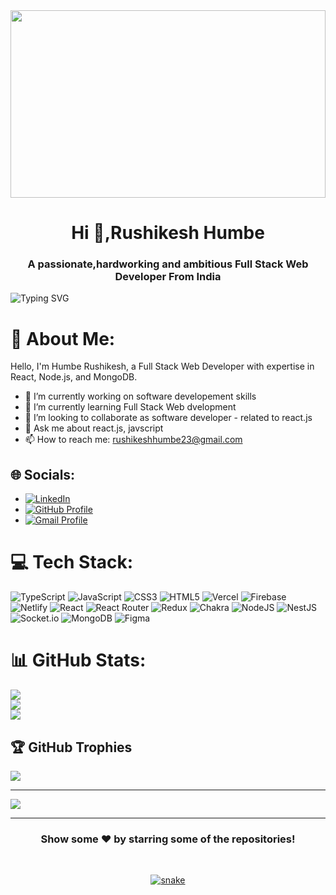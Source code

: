 <img  src="https://www.wingstechsolutions.com/wp-content/uploads/2022/03/full-stack-development.gif" height="300px" width="100%" align="center" />

<h1 align="center">Hi 👋,Rushikesh Humbe</h1>
<h3 align="center">A passionate,hardworking and ambitious Full Stack Web Developer From India</h3>


 ![Typing SVG](https://readme-typing-svg.herokuapp.com?font=comfortaa&color=b440e2&size=24&width=500&lines=Currently+Learning+Full-Stack+Web+Development;Open-Source+Developer;Nice+to+meet+you...)
 
 
# 💫 About Me: 
Hello, I'm  Humbe Rushikesh, a Full Stack Web Developer with expertise in React, Node.js, and MongoDB.
- 🔭 I’m currently working on software developement skills
- 🌱 I’m currently learning Full Stack Web dvelopment
- 👯 I’m looking to collaborate as software developer - related to react.js
- 💬 Ask me about react.js, javscript
- 📫 How to reach me:  rushikeshhumbe23@gmail.com 


## 🌐 Socials:
- [![LinkedIn](https://img.shields.io/badge/LinkedIn-%230077B5.svg?logo=linkedin&logoColor=white)](https://www.linkedin.com/in/rushikeshhumbe23) 
- [![GitHub Profile](https://img.shields.io/badge/github-%230077B5.svg?logo=github&logoColor=white)](https://github.com/rushikeshhumbe23)
-  [![Gmail Profile](https://img.shields.io/badge/github-%230077B5.svg?logo=gmail&logoColor=white)](rushikeshhumbe23@gmail.com)


# 💻 Tech Stack:
![TypeScript](https://img.shields.io/badge/typescript-%23007ACC.svg?style=for-the-badge&logo=typescript&logoColor=white) ![JavaScript](https://img.shields.io/badge/javascript-%23323330.svg?style=for-the-badge&logo=javascript&logoColor=%23F7DF1E) ![CSS3](https://img.shields.io/badge/css3-%231572B6.svg?style=for-the-badge&logo=css3&logoColor=white) ![HTML5](https://img.shields.io/badge/html5-%23E34F26.svg?style=for-the-badge&logo=html5&logoColor=white) ![Vercel](https://img.shields.io/badge/vercel-%23000000.svg?style=for-the-badge&logo=vercel&logoColor=white) ![Firebase](https://img.shields.io/badge/firebase-%23039BE5.svg?style=for-the-badge&logo=firebase) ![Netlify](https://img.shields.io/badge/netlify-%23000000.svg?style=for-the-badge&logo=netlify&logoColor=#00C7B7) ![React](https://img.shields.io/badge/react-%2320232a.svg?style=for-the-badge&logo=react&logoColor=%2361DAFB) ![React Router](https://img.shields.io/badge/React_Router-CA4245?style=for-the-badge&logo=react-router&logoColor=white) ![Redux](https://img.shields.io/badge/redux-%23593d88.svg?style=for-the-badge&logo=redux&logoColor=white) ![Chakra](https://img.shields.io/badge/chakra-%234ED1C5.svg?style=for-the-badge&logo=chakraui&logoColor=white) ![NodeJS](https://img.shields.io/badge/node.js-6DA55F?style=for-the-badge&logo=node.js&logoColor=white) ![NestJS](https://img.shields.io/badge/nestjs-%23E0234E.svg?style=for-the-badge&logo=nestjs&logoColor=white) ![Socket.io](https://img.shields.io/badge/Socket.io-black?style=for-the-badge&logo=socket.io&badgeColor=010101) ![MongoDB](https://img.shields.io/badge/MongoDB-%234ea94b.svg?style=for-the-badge&logo=mongodb&logoColor=white) 	![Figma](https://img.shields.io/badge/figma-%23F24E1E.svg?style=for-the-badge&logo=figma&logoColor=white)
# 📊 GitHub Stats:
 ![](https://github-readme-stats.vercel.app/api?username=rushikeshhumbe23&theme=highcontrast&hide_border=false&include_all_commits=true&count_private=true)<br/>
 ![](https://github-readme-streak-stats.herokuapp.com/?user=rushikeshhumbe23&theme=highcontrast&hide_border=false)<br/>
 ![](https://github-readme-stats.vercel.app/api/top-langs/?username=rushikeshhumbe23&theme=highcontrast&hide_border=false&include_all_commits=true&count_private=true&layout=compact)

## 🏆 GitHub Trophies
![](https://github-profile-trophy.vercel.app/?username=rushikeshhumbe23&theme=tokyonight&no-frame=true&no-bg=true&margin-w=60)

---
[![](https://visitcount.itsvg.in/api?id=rushikeshhumbe23&icon=0&color=0)](https://visitcount.itsvg.in)

<hr/>
<h3 align="center">
 Show some ❤️ by starring some of the repositories!
</h3>
<br>


<div align="center">
  <a href="https://1999azzar.github.io/1999AZZAR/">

  <img  src="https://github.com/rushikeshhumbe23/blob/main/resources/img/grid-snake.svg"
       alt="snake" /></a>
</div>
<!-- Proudly created with GPRM ( https://gprm.itsvg.in ) -->
